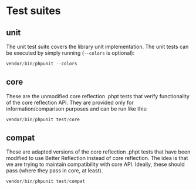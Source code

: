 # Test suites

## unit

The unit test suite covers the library unit implementation. The unit tests can
be executed by simply running (`--colors` is optional):

```php
vendor/bin/phpunit --colors
```

## core

These are the unmodified core reflection .phpt tests that verify functionality
of the core reflection API. They are provided only for information/comparison
purposes and can be run like this:

```php
vendor/bin/phpunit test/core
```

## compat

These are adapted versions of the core reflection .phpt tests that have been
modified to use Better Reflection instead of core reflection. The idea is that
we are trying to maintain compatibility with core API. Ideally, these should
pass (where they pass in core, at least).

```php
vendor/bin/phpunit test/compat
```
